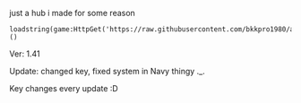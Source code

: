 just a hub i made for some reason

```
loadstring(game:HttpGet('https://raw.githubusercontent.com/bkkpro1980/aHubThatShouldntExist/main/Protected.lua'))()
```

Ver: 1.41

Update: changed key, fixed system in Navy thingy ._.

Key changes every update :D
